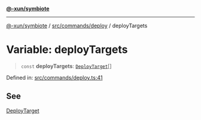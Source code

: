 [**@-xun/symbiote**](../../../../README.md)

***

[@-xun/symbiote](../../../../README.md) / [src/commands/deploy](../README.md) / deployTargets

# Variable: deployTargets

> `const` **deployTargets**: [`DeployTarget`](../enumerations/DeployTarget.md)[]

Defined in: [src/commands/deploy.ts:41](https://github.com/Xunnamius/symbiote/blob/97e44b70bbc4b25fd28c3641586a9d18f95d8540/src/commands/deploy.ts#L41)

## See

[DeployTarget](../enumerations/DeployTarget.md)

